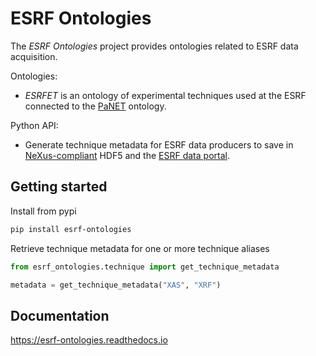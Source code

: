# ESRF Ontologies

The *ESRF Ontologies* project provides ontologies related to ESRF data acquisition.

Ontologies:

* *ESRFET* is an ontology of experimental techniques used at the ESRF connected to
  the [PaNET](https://doi.org/10.5281/zenodo.4806026) ontology.

Python API:

* Generate technique metadata for ESRF data producers to save in [NeXus-compliant](https://www.nexusformat.org/)
  HDF5 and the [ESRF data portal](https://data.esrf.fr).

## Getting started

Install from pypi

```bash
pip install esrf-ontologies
```

Retrieve technique metadata for one or more technique aliases

```python
from esrf_ontologies.technique import get_technique_metadata

metadata = get_technique_metadata("XAS", "XRF")
```

## Documentation

https://esrf-ontologies.readthedocs.io
